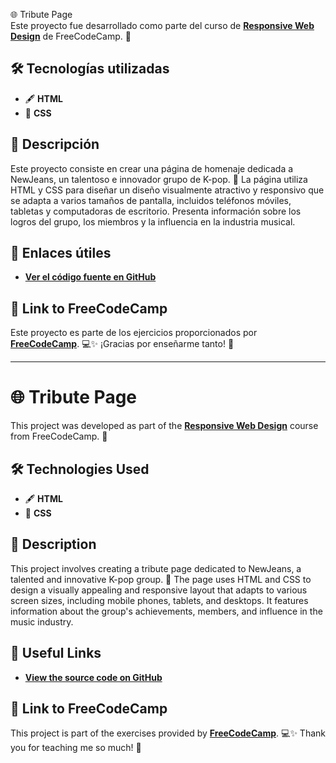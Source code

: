 🌐 Tribute Page  
Este proyecto fue desarrollado como parte del curso de **[Responsive Web Design](https://www.freecodecamp.org/learn/2022/responsive-web-design/)** de FreeCodeCamp. 🚀  

## 🛠️ Tecnologías utilizadas  
- 🖋️ **HTML**  
- 🎨 **CSS**  

## 📝 Descripción  
Este proyecto consiste en crear una página de homenaje dedicada a NewJeans, un talentoso e innovador grupo de K-pop. 🐰 La página utiliza HTML y CSS para diseñar un diseño visualmente atractivo y responsivo que se adapta a varios tamaños de pantalla, incluidos teléfonos móviles, tabletas y computadoras de escritorio. Presenta información sobre los logros del grupo, los miembros y la influencia en la industria musical.

## 📄 Enlaces útiles  
- **[Ver el código fuente en GitHub](https://github.com/JazminDFM/repaso_html_css/tree/master/6.tribute_page)**

## 🔗 Link to FreeCodeCamp  
Este proyecto es parte de los ejercicios proporcionados por **[FreeCodeCamp](https://www.freecodecamp.org/learn)**. 💻✨ ¡Gracias por enseñarme tanto! 🙌

---

# 🌐 Tribute Page  
This project was developed as part of the **[Responsive Web Design](https://www.freecodecamp.org/learn/2022/responsive-web-design/)** course from FreeCodeCamp. 🚀  

## 🛠️ Technologies Used  
- 🖋️ **HTML**  
- 🎨 **CSS**  

## 📝 Description  
This project involves creating a tribute page dedicated to NewJeans, a talented and innovative K-pop group. 🐰 The page uses HTML and CSS to design a visually appealing and responsive layout that adapts to various screen sizes, including mobile phones, tablets, and desktops. It features information about the group's achievements, members, and influence in the music industry.

## 📄 Useful Links  
- **[View the source code on GitHub](https://github.com/JazminDFM/repaso_html_css/tree/master/6.tribute_page)**

## 🔗 Link to FreeCodeCamp  
This project is part of the exercises provided by **[FreeCodeCamp](https://www.freecodecamp.org/learn)**. 💻✨ Thank you for teaching me so much! 🙌
